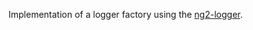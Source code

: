 Implementation of a logger factory using the [ng2-logger](https://www.npmjs.com/package/ng2-logger).